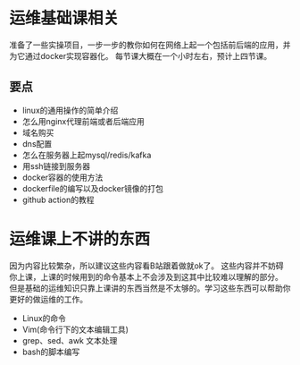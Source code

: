 # 运维基础课相关
准备了一些实操项目，一步一步的教你如何在网络上起一个包括前后端的应用，并为它通过docker实现容器化。
每节课大概在一个小时左右，预计上四节课。

## 要点
*    linux的通用操作的简单介绍
*    怎么用nginx代理前端或者后端应用
*    域名购买
*    dns配置
*    怎么在服务器上起mysql/redis/kafka
*    用ssh链接到服务器
*    docker容器的使用方法
*    dockerfile的编写以及docker镜像的打包
*    github action的教程

# 运维课上不讲的东西
因为内容比较繁杂，所以建议这些内容看B站跟着做就ok了。
这些内容并不妨碍你上课，上课的时候用到的命令基本上不会涉及到这其中比较难以理解的部分。
但是基础的运维知识只靠上课讲的东西当然是不太够的。学习这些东西可以帮助你更好的做运维的工作。
* Linux的命令
* Vim(命令行下的文本编辑工具)
* grep、sed、awk 文本处理
* bash的脚本编写
